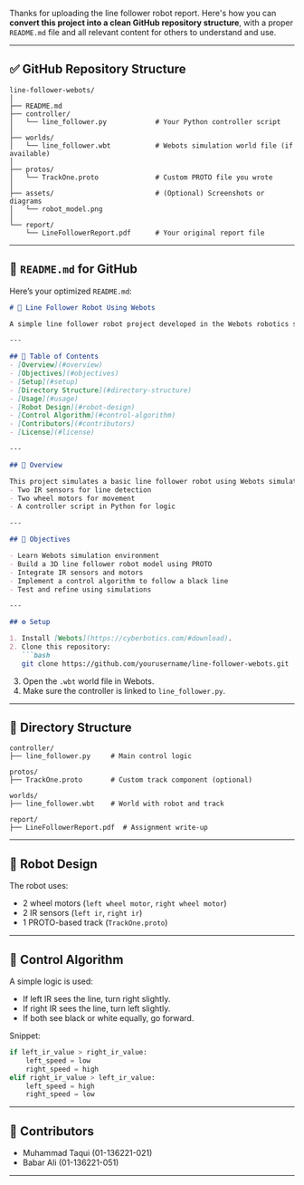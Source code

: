 Thanks for uploading the line follower robot report. Here's how you can **convert this project into a clean GitHub repository structure**, with a proper `README.md` file and all relevant content for others to understand and use.

---

## ✅ GitHub Repository Structure

```
line-follower-webots/
│
├── README.md
├── controller/
│   └── line_follower.py            # Your Python controller script
│
├── worlds/
│   └── line_follower.wbt           # Webots simulation world file (if available)
│
├── protos/
│   └── TrackOne.proto              # Custom PROTO file you wrote
│
├── assets/                         # (Optional) Screenshots or diagrams
│   └── robot_model.png
│
└── report/
    └── LineFollowerReport.pdf      # Your original report file
```

---

## 📘 `README.md` for GitHub

Here’s your optimized `README.md`:

````markdown
# 🤖 Line Follower Robot Using Webots

A simple line follower robot project developed in the Webots robotics simulator using Python. The robot uses infrared sensors and differential wheel motors to detect and follow a black line on the floor.

---

## 📌 Table of Contents
- [Overview](#overview)
- [Objectives](#objectives)
- [Setup](#setup)
- [Directory Structure](#directory-structure)
- [Usage](#usage)
- [Robot Design](#robot-design)
- [Control Algorithm](#control-algorithm)
- [Contributors](#contributors)
- [License](#license)

---

## 📖 Overview

This project simulates a basic line follower robot using Webots simulation software. The bot includes:
- Two IR sensors for line detection
- Two wheel motors for movement
- A controller script in Python for logic

---

## 🎯 Objectives

- Learn Webots simulation environment
- Build a 3D line follower robot model using PROTO
- Integrate IR sensors and motors
- Implement a control algorithm to follow a black line
- Test and refine using simulations

---

## ⚙️ Setup

1. Install [Webots](https://cyberbotics.com/#download).
2. Clone this repository:
   ```bash
   git clone https://github.com/yourusername/line-follower-webots.git
````

3. Open the `.wbt` world file in Webots.
4. Make sure the controller is linked to `line_follower.py`.

---

## 📁 Directory Structure

```
controller/
├── line_follower.py     # Main control logic

protos/
├── TrackOne.proto       # Custom track component (optional)

worlds/
├── line_follower.wbt    # World with robot and track

report/
├── LineFollowerReport.pdf  # Assignment write-up
```

---

## 🧠 Robot Design

The robot uses:

* 2 wheel motors (`left wheel motor`, `right wheel motor`)
* 2 IR sensors (`left ir`, `right ir`)
* 1 PROTO-based track (`TrackOne.proto`)

---

## 🧠 Control Algorithm

A simple logic is used:

* If left IR sees the line, turn right slightly.
* If right IR sees the line, turn left slightly.
* If both see black or white equally, go forward.

Snippet:

```python
if left_ir_value > right_ir_value:
    left_speed = low
    right_speed = high
elif right_ir_value > left_ir_value:
    left_speed = high
    right_speed = low
```

---

## 🙌 Contributors

* Muhammad Taqui (01-136221-021)
* Babar Ali (01-136221-051)

---


